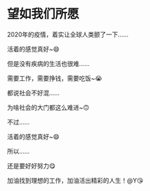 # 望如我们所愿


<!--more-->

2020年的疫情，着实让全球人类颤了一下……

活着的感觉真好~:smile:

但是没有疾病的生活也很难……

需要工作，需要挣钱，需要吃饭~:sob:

都说社会不好混……

为啥社会的大门都这么难进~:upside_down_face:

不过……

活着的感觉真好~:smile:

所以……

还是要好好努力:yum:

加油找到理想的工作，加油活出精彩的人生！@Y:kissing_heart:
